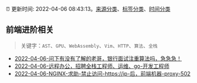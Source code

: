 :alarm_clock: 更新时间: 2022-04-06 08:43:13。[来源分类](../README.md)、[标签分类](../TAGS.md)、[时间分类](../TIMELINE.md)

## 前端进阶相关


> 关键字：`AST`、`GPU`、`WebAssembly`、`Vim`、`HTTP`、`算法`、`全栈`



- [2022-04-06-问下有没有了解的老哥，银行面试注重算法吗，急急急！](https://www.v2ex.com/t/845264) 
- [2022-04-06-远程办公，招聘全栈工程师、运维、go-开发工程师](https://www.v2ex.com/t/845261) 
- [2022-04-06-NGINX-求助-禁止访问-https://ip-后，前端机器-proxy-502](https://www.v2ex.com/t/845226) 